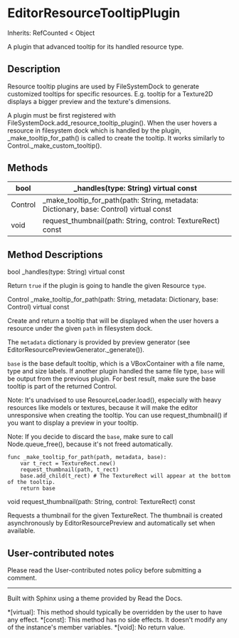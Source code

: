 # EditorResourceTooltipPlugin

Inherits: RefCounted < Object

A plugin that advanced tooltip for its handled resource type.

## Description

Resource tooltip plugins are used by FileSystemDock to generate customized
tooltips for specific resources. E.g. tooltip for a Texture2D displays a
bigger preview and the texture's dimensions.

A plugin must be first registered with
FileSystemDock.add_resource_tooltip_plugin(). When the user hovers a resource
in filesystem dock which is handled by the plugin, _make_tooltip_for_path() is
called to create the tooltip. It works similarly to
Control._make_custom_tooltip().

## Methods

bool | _handles(type: String) virtual const  
---|---  
Control | _make_tooltip_for_path(path: String, metadata: Dictionary, base: Control) virtual const  
void | request_thumbnail(path: String, control: TextureRect) const  
  
## Method Descriptions

bool _handles(type: String) virtual const

Return `true` if the plugin is going to handle the given Resource `type`.

Control _make_tooltip_for_path(path: String, metadata: Dictionary, base:
Control) virtual const

Create and return a tooltip that will be displayed when the user hovers a
resource under the given `path` in filesystem dock.

The `metadata` dictionary is provided by preview generator (see
EditorResourcePreviewGenerator._generate()).

`base` is the base default tooltip, which is a VBoxContainer with a file name,
type and size labels. If another plugin handled the same file type, `base`
will be output from the previous plugin. For best result, make sure the base
tooltip is part of the returned Control.

Note: It's unadvised to use ResourceLoader.load(), especially with heavy
resources like models or textures, because it will make the editor
unresponsive when creating the tooltip. You can use request_thumbnail() if you
want to display a preview in your tooltip.

Note: If you decide to discard the `base`, make sure to call
Node.queue_free(), because it's not freed automatically.

    
    
    func _make_tooltip_for_path(path, metadata, base):
        var t_rect = TextureRect.new()
        request_thumbnail(path, t_rect)
        base.add_child(t_rect) # The TextureRect will appear at the bottom of the tooltip.
        return base
    

void request_thumbnail(path: String, control: TextureRect) const

Requests a thumbnail for the given TextureRect. The thumbnail is created
asynchronously by EditorResourcePreview and automatically set when available.

## User-contributed notes

Please read the User-contributed notes policy before submitting a comment.

* * *

Built with Sphinx using a theme provided by Read the Docs.

  *[virtual]: This method should typically be overridden by the user to have any effect.
  *[const]: This method has no side effects. It doesn't modify any of the instance's member variables.
  *[void]: No return value.

